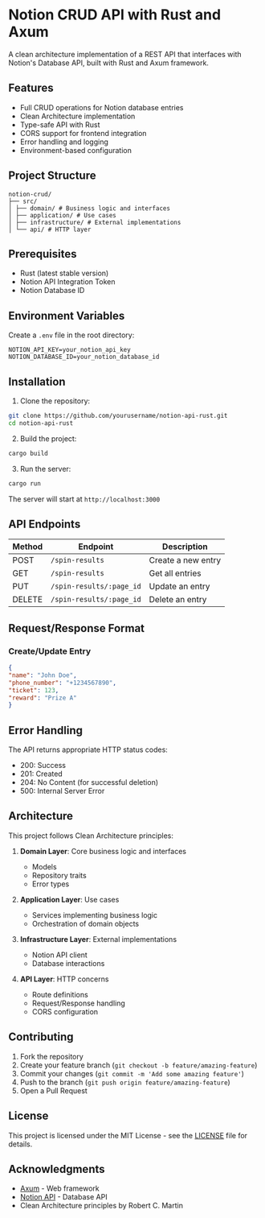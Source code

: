 # Notion CRUD API with Rust and Axum

A clean architecture implementation of a REST API that interfaces with Notion's Database API, built with Rust and Axum framework.

## Features

- Full CRUD operations for Notion database entries
- Clean Architecture implementation
- Type-safe API with Rust
- CORS support for frontend integration
- Error handling and logging
- Environment-based configuration

## Project Structure 
```
notion-crud/
├── src/
│ ├── domain/ # Business logic and interfaces
│ ├── application/ # Use cases
│ ├── infrastructure/ # External implementations
│ └── api/ # HTTP layer
```


## Prerequisites

- Rust (latest stable version)
- Notion API Integration Token
- Notion Database ID

## Environment Variables

Create a `.env` file in the root directory:

```
NOTION_API_KEY=your_notion_api_key
NOTION_DATABASE_ID=your_notion_database_id
```


## Installation

1. Clone the repository:
```bash
git clone https://github.com/yourusername/notion-api-rust.git
cd notion-api-rust
```

2. Build the project:
```bash
cargo build
```

3. Run the server:
```bash
cargo run
```


The server will start at `http://localhost:3000`

## API Endpoints

| Method | Endpoint | Description |
|--------|----------|-------------|
| POST | `/spin-results` | Create a new entry |
| GET | `/spin-results` | Get all entries |
| PUT | `/spin-results/:page_id` | Update an entry |
| DELETE | `/spin-results/:page_id` | Delete an entry |

## Request/Response Format

### Create/Update Entry

```json
{
"name": "John Doe",
"phone_number": "+1234567890",
"ticket": 123,
"reward": "Prize A"
}
```


## Error Handling

The API returns appropriate HTTP status codes:
- 200: Success
- 201: Created
- 204: No Content (for successful deletion)
- 500: Internal Server Error

## Architecture

This project follows Clean Architecture principles:

1. **Domain Layer**: Core business logic and interfaces
   - Models
   - Repository traits
   - Error types

2. **Application Layer**: Use cases
   - Services implementing business logic
   - Orchestration of domain objects

3. **Infrastructure Layer**: External implementations
   - Notion API client
   - Database interactions

4. **API Layer**: HTTP concerns
   - Route definitions
   - Request/Response handling
   - CORS configuration

## Contributing

1. Fork the repository
2. Create your feature branch (`git checkout -b feature/amazing-feature`)
3. Commit your changes (`git commit -m 'Add some amazing feature'`)
4. Push to the branch (`git push origin feature/amazing-feature`)
5. Open a Pull Request

## License

This project is licensed under the MIT License - see the [LICENSE](LICENSE) file for details.

## Acknowledgments

- [Axum](https://github.com/tokio-rs/axum) - Web framework
- [Notion API](https://developers.notion.com/) - Database API
- Clean Architecture principles by Robert C. Martin